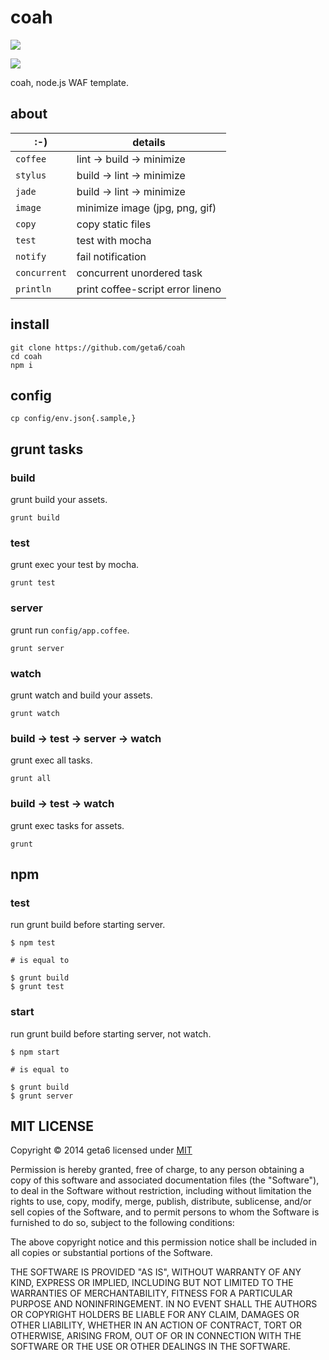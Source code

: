 # coah

![](https://raw2.github.com/geta6/coah/master/app/assets/img/coah.png)

![](https://travis-ci.org/geta6/coah.png)

coah, node.js WAF template.


## about

:-)          | details
-------------|-------------------------------
`coffee`     | lint -> build -> minimize
`stylus`     | build -> lint -> minimize
`jade`       | build -> lint -> minimize
`image`      | minimize image (jpg, png, gif)
`copy`       | copy static files
`test`       | test with mocha
`notify`     | fail notification
`concurrent` | concurrent unordered task
`println`    | print coffee-script error lineno


## install

    git clone https://github.com/geta6/coah
    cd coah
    npm i

## config

    cp config/env.json{.sample,}

## grunt tasks

### build

  grunt build your assets.

    grunt build

### test

  grunt exec your test by mocha.

    grunt test

### server

  grunt run `config/app.coffee`.

    grunt server

### watch

  grunt watch and build your assets.

    grunt watch

### build -> test -> server -> watch

  grunt exec all tasks.

    grunt all

### build -> test -> watch

  grunt exec tasks for assets.

    grunt


## npm

### test

  run grunt build before starting server.

    $ npm test

    # is equal to

    $ grunt build
    $ grunt test

### start

  run grunt build before starting server, not watch.

    $ npm start

    # is equal to

    $ grunt build
    $ grunt server


## MIT LICENSE

Copyright &copy; 2014 geta6 licensed under [MIT](http://opensource.org/licenses/MIT)

Permission is hereby granted, free of charge, to any person obtaining a copy of this software and associated documentation files (the "Software"), to deal in the Software without restriction, including without limitation the rights to use, copy, modify, merge, publish, distribute, sublicense, and/or sell copies of the Software, and to permit persons to whom the Software is furnished to do so, subject to the following conditions:

The above copyright notice and this permission notice shall be included in all copies or substantial portions of the Software.

THE SOFTWARE IS PROVIDED "AS IS", WITHOUT WARRANTY OF ANY KIND, EXPRESS OR IMPLIED, INCLUDING BUT NOT LIMITED TO THE WARRANTIES OF MERCHANTABILITY, FITNESS FOR A PARTICULAR PURPOSE AND NONINFRINGEMENT. IN NO EVENT SHALL THE AUTHORS OR COPYRIGHT HOLDERS BE LIABLE FOR ANY CLAIM, DAMAGES OR OTHER LIABILITY, WHETHER IN AN ACTION OF CONTRACT, TORT OR OTHERWISE, ARISING FROM, OUT OF OR IN CONNECTION WITH THE SOFTWARE OR THE USE OR OTHER DEALINGS IN THE SOFTWARE.

